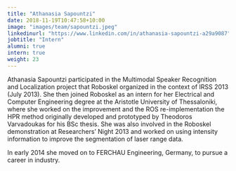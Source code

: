```yaml
---
title: "Athanasia Sapountzi"
date: 2018-11-19T10:47:58+10:00
image: "images/team/sapountzi.jpeg"
linkedinurl: "https://www.linkedin.com/in/athanasia-sapountzi-a29a9087"
jobtitle: "Intern"
alumni: true
intern: true
weight: 23
---
```

Athanasia Sapountzi participated in the Multimodal Speaker Recognition and Localization project that Roboskel organized in the context of IRSS 2013 (July 2013). She then joined Roboskel as an intern for her Electrical and Computer Engineering degree at the Aristotle University of Thessaloniki, where she worked on the improvement and the ROS re-implementation the HPR method originally developed and prototyped by Theodoros Varvadoukas for his BSc thesis. She was also involved in the Roboskel demonstration at Researchers’ Night 2013 and worked on using intensity information to improve the segmentation of laser range data.

In early 2014 she moved on to FERCHAU Engineering, Germany, to pursue a career in industry. 
